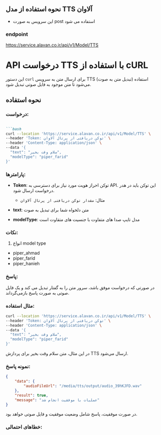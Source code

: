 ##  نحوه استفاده از مدل TTS آلاوان
* این سرویس به صورت post استفاده می شود
### endpoint
https://service.alavan.co.ir/api/v1/Model/TTS

# API درخواست TTS با استفاده از cURL

این دستور `curl` برای ارسال متن به سرویس TTS (تبدیل متن به صوت) استفاده می‌شود تا متن  موجود به فایل صوتی تبدیل شود.

## نحوه استفاده

### درخواست:
```markdown

```bash
curl --location 'https://service.alavan.co.ir/api/v1/Model/TTS' \
--header 'Token: توکن دریافتی از پرتال آلاوان' \
--header 'Content-Type: application/json' \
--data '{
  "text": "سلام وقت بخیر",
  "modelType": "piper_farid"
}'
```

### پارامترها:

- **Token**: توکن احراز هویت مورد نیاز برای دسترسی به API. این توکن باید در هدر درخواست ارسال شود.
  - مثال: `مقدار توکن دریافتی از پرتال آلاوان`

- **text**: متن دلخواه شما برای تبدیل به صوت
- **modelType**:  مدل تایپ صدا های متفاوت با جنسیت های متقاوت است

### نکات:

1. انواع model type
* piper_ahmad
* piper_farid
* piper_hanieh

### پاسخ:

در صورتی که درخواست موفق باشد، سرور متن را به گفتار تبدیل می کند و یک فایل صوتی به صورت پاسخ بازمی‌گرداند.

### مثال استفاده:

```bash
curl --location 'https://service.alavan.co.ir/api/v1/Model/TTS' \
--header 'Token: توکن دریافتی از پرتال آلاوان' \
--header 'Content-Type: application/json' \
--data '{
  "text": "سلام وقت بخیر",
  "modelType": "piper_farid"
}'
```

در این مثال، متن سلام وقت بخیر برای پردازش TTS ارسال می‌شود.

  
### نمونه پاسخ:

```json
{
    "data": {
        "audioFileUrl": "/media/tts/output/audio_39hKJFD.wav"
    },
    "result": true,
    "message": "عملیات با موفقیت انجام شد"
}
```

در صورت موفقیت، پاسخ شامل وضعیت موفقیت و فایل صوتی  خواهد بود.

### خطاهای احتمالی:





